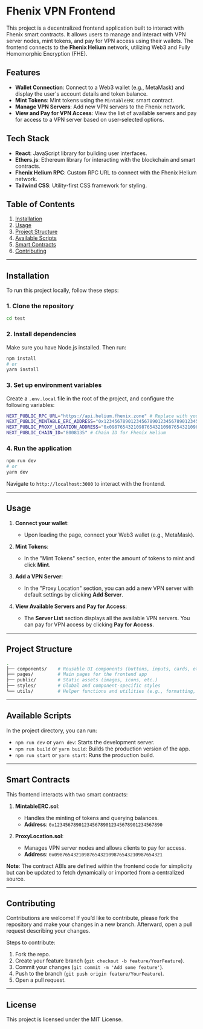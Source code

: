 # **Fhenix VPN Frontend**

This project is a decentralized frontend application built to interact with Fhenix smart contracts. It allows users to manage and interact with VPN server nodes, mint tokens, and pay for VPN access using their wallets. The frontend connects to the **Fhenix Helium** network, utilizing Web3 and Fully Homomorphic Encryption (FHE).

## **Features**

- **Wallet Connection**: Connect to a Web3 wallet (e.g., MetaMask) and display the user's account details and token balance.
- **Mint Tokens**: Mint tokens using the `MintableERC` smart contract.
- **Manage VPN Servers**: Add new VPN servers to the Fhenix network.
- **View and Pay for VPN Access**: View the list of available servers and pay for access to a VPN server based on user-selected options.

## **Tech Stack**

- **React**: JavaScript library for building user interfaces.
- **Ethers.js**: Ethereum library for interacting with the blockchain and smart contracts.
- **Fhenix Helium RPC**: Custom RPC URL to connect with the Fhenix Helium network.
- **Tailwind CSS**: Utility-first CSS framework for styling.

## **Table of Contents**

1. [Installation](#installation)
2. [Usage](#usage)
3. [Project Structure](#project-structure)
4. [Available Scripts](#available-scripts)
5. [Smart Contracts](#smart-contracts)
6. [Contributing](#contributing)

---

## **Installation**

To run this project locally, follow these steps:

### 1. **Clone the repository**

```bash
cd test
```

### 2. **Install dependencies**

Make sure you have Node.js installed. Then run:

```bash
npm install
# or
yarn install
```

### 3. **Set up environment variables**

Create a `.env.local` file in the root of the project, and configure the following variables:

```bash
NEXT_PUBLIC_RPC_URL="https://api.helium.fhenix.zone" # Replace with your RPC URL if different
NEXT_PUBLIC_MINTABLE_ERC_ADDRESS="0x1234567890123456789012345678901234567890"
NEXT_PUBLIC_PROXY_LOCATION_ADDRESS="0x0987654321098765432109876543210987654321"
NEXT_PUBLIC_CHAIN_ID="8008135" # Chain ID for Fhenix Helium
```

### 4. **Run the application**

```bash
npm run dev
# or
yarn dev
```

Navigate to `http://localhost:3000` to interact with the frontend.

---

## **Usage**

1. **Connect your wallet**:
   - Upon loading the page, connect your Web3 wallet (e.g., MetaMask).
   
2. **Mint Tokens**:
   - In the "Mint Tokens" section, enter the amount of tokens to mint and click **Mint**.

3. **Add a VPN Server**:
   - In the "Proxy Location" section, you can add a new VPN server with default settings by clicking **Add Server**.

4. **View Available Servers and Pay for Access**:
   - The **Server List** section displays all the available VPN servers. You can pay for VPN access by clicking **Pay for Access**.

---

## **Project Structure**

```bash
.
├── components/    # Reusable UI components (buttons, inputs, cards, etc.)
├── pages/         # Main pages for the frontend app
├── public/        # Static assets (images, icons, etc.)
├── styles/        # Global and component-specific styles
└── utils/         # Helper functions and utilities (e.g., formatting, Web3 utils)
```

---

## **Available Scripts**

In the project directory, you can run:

- `npm run dev` or `yarn dev`: Starts the development server.
- `npm run build` or `yarn build`: Builds the production version of the app.
- `npm run start` or `yarn start`: Runs the production build.

---

## **Smart Contracts**

This frontend interacts with two smart contracts:

1. **MintableERC.sol**: 
   - Handles the minting of tokens and querying balances.
   - **Address**: `0x1234567890123456789012345678901234567890`

2. **ProxyLocation.sol**: 
   - Manages VPN server nodes and allows clients to pay for access.
   - **Address**: `0x0987654321098765432109876543210987654321`

**Note**: The contract ABIs are defined within the frontend code for simplicity but can be updated to fetch dynamically or imported from a centralized source.

---

## **Contributing**

Contributions are welcome! If you’d like to contribute, please fork the repository and make your changes in a new branch. Afterward, open a pull request describing your changes.

Steps to contribute:
1. Fork the repo.
2. Create your feature branch (`git checkout -b feature/YourFeature`).
3. Commit your changes (`git commit -m 'Add some feature'`).
4. Push to the branch (`git push origin feature/YourFeature`).
5. Open a pull request.

---

## **License**

This project is licensed under the MIT License.

